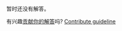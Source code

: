 
暂时还没有解答。

有兴趣[贡献你的解答](https://github.com/BFEdev/BFE.dev-solutions/blob/main/quiz/var-vs-let_zh.md)吗? [Contribute guideline](https://github.com/BFEdev/BFE.dev-solutions#how-to-contribute)
